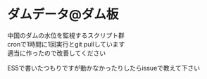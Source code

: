 # ダムデータ@ダム板
中国のダムの水位を監視するスクリプト群  
cronで1時間に1回実行とgit pullしています  
適当に作ったので改善してください  

ES5で書いたつもりですが動かなかったりしたらissueで教えて下さい
